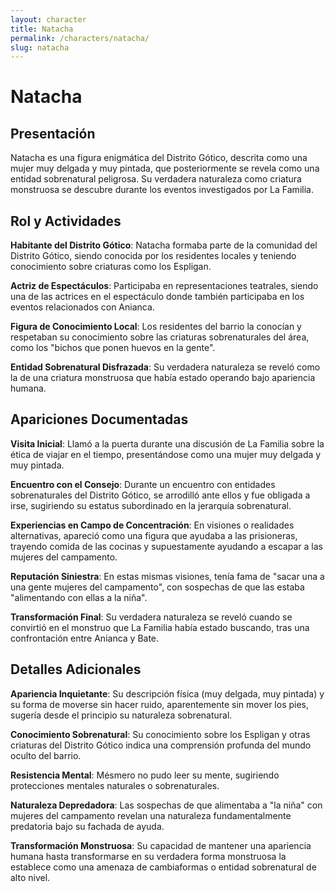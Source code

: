 ```yaml
---
layout: character
title: Natacha
permalink: /characters/natacha/
slug: natacha
---
```


# Natacha

## Presentación

Natacha es una figura enigmática del Distrito Gótico, descrita como una mujer muy delgada y muy pintada, que posteriormente se revela como una entidad sobrenatural peligrosa. Su verdadera naturaleza como criatura monstruosa se descubre durante los eventos investigados por La Familia.

## Rol y Actividades

**Habitante del Distrito Gótico**: Natacha formaba parte de la comunidad del Distrito Gótico, siendo conocida por los residentes locales y teniendo conocimiento sobre criaturas como los Espligan.

**Actriz de Espectáculos**: Participaba en representaciones teatrales, siendo una de las actrices en el espectáculo donde también participaba en los eventos relacionados con Anianca.

**Figura de Conocimiento Local**: Los residentes del barrio la conocían y respetaban su conocimiento sobre las criaturas sobrenaturales del área, como los "bichos que ponen huevos en la gente".

**Entidad Sobrenatural Disfrazada**: Su verdadera naturaleza se reveló como la de una criatura monstruosa que había estado operando bajo apariencia humana.

## Apariciones Documentadas

**Visita Inicial**: Llamó a la puerta durante una discusión de La Familia sobre la ética de viajar en el tiempo, presentándose como una mujer muy delgada y muy pintada.

**Encuentro con el Consejo**: Durante un encuentro con entidades sobrenaturales del Distrito Gótico, se arrodilló ante ellos y fue obligada a irse, sugiriendo su estatus subordinado en la jerarquía sobrenatural.

**Experiencias en Campo de Concentración**: En visiones o realidades alternativas, apareció como una figura que ayudaba a las prisioneras, trayendo comida de las cocinas y supuestamente ayudando a escapar a las mujeres del campamento.

**Reputación Siniestra**: En estas mismas visiones, tenía fama de "sacar una a una gente mujeres del campamento", con sospechas de que las estaba "alimentando con ellas a la niña".

**Transformación Final**: Su verdadera naturaleza se reveló cuando se convirtió en el monstruo que La Familia había estado buscando, tras una confrontación entre Anianca y Bate.

## Detalles Adicionales

**Apariencia Inquietante**: Su descripción física (muy delgada, muy pintada) y su forma de moverse sin hacer ruido, aparentemente sin mover los pies, sugería desde el principio su naturaleza sobrenatural.

**Conocimiento Sobrenatural**: Su conocimiento sobre los Espligan y otras criaturas del Distrito Gótico indica una comprensión profunda del mundo oculto del barrio.

**Resistencia Mental**: Mésmero no pudo leer su mente, sugiriendo protecciones mentales naturales o sobrenaturales.

**Naturaleza Depredadora**: Las sospechas de que alimentaba a "la niña" con mujeres del campamento revelan una naturaleza fundamentalmente predatoria bajo su fachada de ayuda.

**Transformación Monstruosa**: Su capacidad de mantener una apariencia humana hasta transformarse en su verdadera forma monstruosa la establece como una amenaza de cambiaformas o entidad sobrenatural de alto nivel.